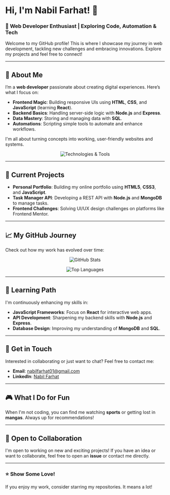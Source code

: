 # Hi, I'm **Nabil Farhat**! 👋

### 🚀 **Web Developer Enthusiast** | Exploring Code, Automation & Tech

Welcome to my GitHub profile! This is where I showcase my journey in web development, tackling new challenges and embracing innovations. Explore my projects and feel free to connect!

---

## 📌 **About Me**

I’m a **web developer** passionate about creating digital experiences. Here’s what I focus on:

- **Frontend Magic**: Building responsive UIs using **HTML**, **CSS**, and **JavaScript** (learning **React**).
- **Backend Basics**: Handling server-side logic with **Node.js** and **Express**.
- **Data Mastery**: Storing and managing data with **SQL**.
- **Automations**: Scripting simple tools to automate and enhance workflows.

I'm all about turning concepts into working, user-friendly websites and systems.

<p align="center">
  <img src="https://skillicons.dev/icons?i=html,css,js,react,nodejs,python,sql,git&theme=dark" alt="Technologies & Tools" />
</p>

---

## 🔧 **Current Projects**

- **Personal Portfolio**: Building my online portfolio using **HTML5**, **CSS3**, and **JavaScript**.
- **Task Manager API**: Developing a REST API with **Node.js** and **MongoDB** to manage tasks.
- **Frontend Challenges**: Solving UI/UX design challenges on platforms like Frontend Mentor.

---

## 📈 **My GitHub Journey**

Check out how my work has evolved over time:

<p align="center">
  <img src="https://github-readme-stats.vercel.app/api?username=NabilF01&show_icons=true&theme=radical" alt="GitHub Stats" />
</p>

<p align="center">
  <img src="https://github-readme-stats.vercel.app/api/top-langs/?username=NabilF01&layout=compact&theme=radical" alt="Top Languages" />
</p>

---

## 🌱 **Learning Path**

I'm continuously enhancing my skills in:

- **JavaScript Frameworks**: Focus on **React** for interactive web apps.
- **API Development**: Sharpening my backend skills with **Node.js** and **Express**.
- **Database Design**: Improving my understanding of **MongoDB** and **SQL**.

---

## 💬 **Get in Touch**

Interested in collaborating or just want to chat? Feel free to contact me:

- **Email**: nabilfarhat01@gmail.com
- **LinkedIn**: [Nabil Farhat](https://www.linkedin.com/in/nabil-farhat-998427199)

---

## 🎮 **What I Do for Fun**

When I'm not coding, you can find me watching **sports** or getting lost in **mangas**. Always up for recommendations!

---

## 🤝 **Open to Collaboration**

I'm open to working on new and exciting projects! If you have an idea or want to collaborate, feel free to open an **issue** or contact me directly.

---

### ⭐️ **Show Some Love!**

If you enjoy my work, consider starring my repositories. It means a lot!
